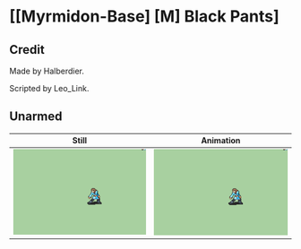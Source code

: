 # [\[Myrmidon-Base\] \[M\] Black Pants]

## Credit

Made by Halberdier.

Scripted by Leo_Link.
	
## Unarmed

| Still | Animation |
| :---: | :-------: |
| ![Unarmed still](./Unarmed_000.png) | ![Unarmed animation](./Unarmed.gif) |
